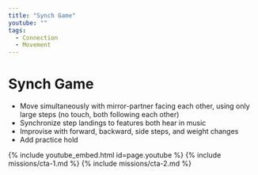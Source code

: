 ```yaml
---
title: "Synch Game"
youtube: ""
tags:
  - Connection
  - Movement
---
```


# Synch Game #

* Move simultaneously with mirror-partner facing each other, using only large steps (no touch, both following each other)
* Synchronize step landings to features both hear in music
* Improvise with forward, backward, side steps, and weight changes
* Add practice hold

{% include youtube_embed.html id=page.youtube %}
{% include missions/cta-1.md %}
{% include missions/cta-2.md %}
